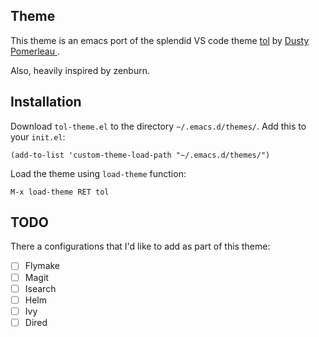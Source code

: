 ## Theme

This theme is an emacs port of the splendid VS code theme [tol](https://github.com/dustypomerleau/tol) by [Dusty Pomerleau ](https://github.com/dustypomerleau).

Also, heavily inspired by zenburn.


## Installation

Download `tol-theme.el` to the directory `~/.emacs.d/themes/`. Add this to your `init.el`:

```
(add-to-list 'custom-theme-load-path "~/.emacs.d/themes/")
```

Load the theme using `load-theme` function:

`M-x load-theme RET tol`

## TODO

There a configurations that I'd like to add as part of this theme:
- [ ] Flymake
- [ ] Magit
- [ ] Isearch
- [ ] Helm
- [ ] Ivy
- [ ] Dired
